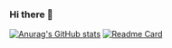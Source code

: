 ### Hi there 👋

<!--
**Amo-zwk/Amo-zwk** is a ✨ _special_ ✨ repository because its `README.md` (this file) appears on your GitHub profile.

Here are some ideas to get you started:

- 🔭 I’m currently working on ...
- 🌱 I’m currently learning ...
- 👯 I’m looking to collaborate on ...
- 🤔 I’m looking for help with ...
- 💬 Ask me about ...
- 📫 How to reach me: ...
- 😄 Pronouns: ...
- ⚡ Fun fact: ...
-->

[![Anurag's GitHub stats](https://github-readme-stats.vercel.app/api?username=Amo-zwk&count_private=true&show_icons=true&theme=gruvbox_light)](https://github.com/anuraghazra/github-readme-stats)
[![Readme Card](https://github-readme-stats.vercel.app/api/pin/?username=Amo-zwk&repo=https://github.com/Amo-zwk/cs61bbb.git)](https://github.com/anuraghazra/github-readme-stats)
